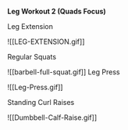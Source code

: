 
**Leg Workout 2 (Quads Focus)**

Leg Extension

![[LEG-EXTENSION.gif]]

Regular Squats

![[barbell-full-squat.gif]]
Leg Press

![[Leg-Press.gif]]

Standing Curl Raises

![[Dumbbell-Calf-Raise.gif]]

